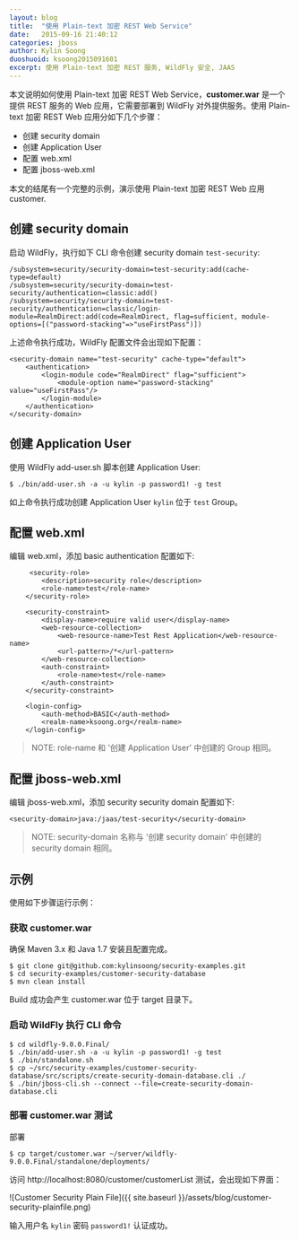 ```yaml
---
layout: blog
title:  "使用 Plain-text 加密 REST Web Service"
date:   2015-09-16 21:40:12
categories: jboss
author: Kylin Soong
duoshuoid: ksoong2015091601
excerpt: 使用 Plain-text 加密 REST 服务, WildFly 安全, JAAS
---
```


本文说明如何使用 Plain-text 加密 REST Web Service，**customer.war** 是一个提供 REST 服务的 Web 应用，它需要部署到 WildFly 对外提供服务。使用 Plain-text 加密 REST Web 应用分如下几个步骤：

* 创建 security domain
* 创建 Application User
* 配置 web.xml
* 配置 jboss-web.xml

本文的结尾有一个完整的示例，演示使用 Plain-text 加密 REST Web 应用 customer.

## 创建 security domain

启动 WildFly，执行如下 CLI 命令创建 security domain `test-security`:

~~~
/subsystem=security/security-domain=test-security:add(cache-type=default)
/subsystem=security/security-domain=test-security/authentication=classic:add()
/subsystem=security/security-domain=test-security/authentication=classic/login-module=RealmDirect:add(code=RealmDirect, flag=sufficient, module-options=[("password-stacking"=>"useFirstPass")])
~~~

上述命令执行成功，WildFly 配置文件会出现如下配置：

~~~
<security-domain name="test-security" cache-type="default">
    <authentication>
        <login-module code="RealmDirect" flag="sufficient">
            <module-option name="password-stacking" value="useFirstPass"/>
        </login-module>
    </authentication>
</security-domain>
~~~

## 创建 Application User

使用 WildFly add-user.sh 脚本创建 Application User:

~~~
$ ./bin/add-user.sh -a -u kylin -p password1! -g test
~~~

如上命令执行成功创建 Application User `kylin` 位于 `test` Group。

## 配置 web.xml

编辑 web.xml，添加 basic authentication 配置如下:

~~~
     <security-role>
        <description>security role</description>
        <role-name>test</role-name>
    </security-role>

    <security-constraint>
        <display-name>require valid user</display-name>
        <web-resource-collection>
            <web-resource-name>Test Rest Application</web-resource-name>
            <url-pattern>/*</url-pattern>
        </web-resource-collection>
        <auth-constraint>
            <role-name>test</role-name>
        </auth-constraint>
    </security-constraint>

    <login-config>
        <auth-method>BASIC</auth-method>
        <realm-name>ksoong.org</realm-name>
    </login-config>
~~~

> NOTE: role-name 和 '创建 Application User' 中创建的 Group 相同。

## 配置 jboss-web.xml

编辑 jboss-web.xml，添加 security security domain 配置如下:

~~~
<security-domain>java:/jaas/test-security</security-domain>
~~~

> NOTE: security-domain 名称与 '创建 security domain' 中创建的 security domain 相同。

## 示例

使用如下步骤运行示例：

### 获取 customer.war

确保 Maven 3.x 和 Java 1.7 安装且配置完成。

~~~
$ git clone git@github.com:kylinsoong/security-examples.git
$ cd security-examples/customer-security-database
$ mvn clean install
~~~

Build 成功会产生 customer.war 位于 target 目录下。

### 启动 WildFly 执行 CLI 命令

~~~
$ cd wildfly-9.0.0.Final/
$ ./bin/add-user.sh -a -u kylin -p password1! -g test
$ ./bin/standalone.sh
$ cp ~/src/security-examples/customer-security-database/src/scripts/create-security-domain-database.cli ./
$ ./bin/jboss-cli.sh --connect --file=create-security-domain-database.cli
~~~

### 部署 customer.war 测试

部署

~~~
$ cp target/customer.war ~/server/wildfly-9.0.0.Final/standalone/deployments/
~~~

访问 http://localhost:8080/customer/customerList 测试，会出现如下界面：

![Customer Security Plain File]({{ site.baseurl }}/assets/blog/customer-security-plainfile.png)

输入用户名 `kylin` 密码 `password1!` 认证成功。
